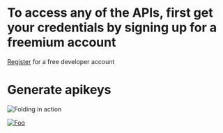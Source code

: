 
# To access any of the APIs, first get your credentials by signing up for a freemium account

[Register](https://developer.here.com/events/community-sa) for a free developer account</br>


# Generate apikeys
![Folding in action](https://github.com/kuberaspeaking/HERE-JS-workshop/blob/master/img/RegistrationGif.gif)


[![Foo](https://github.com/kuberaspeaking/HERE-JS-workshop/blob/master/img/s2.png)](https://github.com/kuberaspeaking/HERE-JS-workshop/blob/master/Step2.md) 


